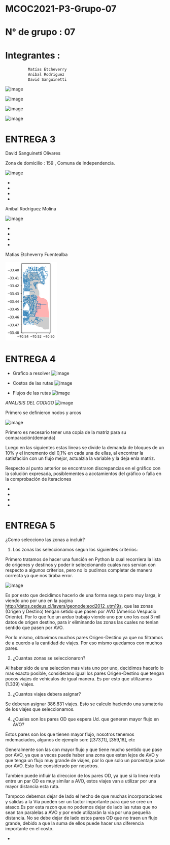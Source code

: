 # MCOC2021-P3-Grupo-07

# N° de grupo : 07
# Integrantes :
              Matías Etcheverry
              Anibal Rodriguez
              David Sanguinetti
![image](https://user-images.githubusercontent.com/88542346/141038925-586ff449-bac2-474f-b57e-490e9910265e.png)

![image](https://user-images.githubusercontent.com/88542346/141038974-c6a896e6-15bd-4696-800a-ae95300de894.png)

![image](https://user-images.githubusercontent.com/88542346/141039013-793f12a1-6b26-4c6c-b5ba-58730ef3d766.png)

![image](https://user-images.githubusercontent.com/88542346/141039031-c2d040a6-80a0-4a4b-a12d-2b925c36602d.png)

# ENTREGA 3

  David Sanguinetti Olivares
  
  Zona de domicilio : 159 , Comuna de Independencia.
  
![image](https://user-images.githubusercontent.com/88542346/141600501-545ab65f-529f-4cf9-9742-b0d55b9a3af4.png)

-
-
-
-
Aníbal Rodríguez Molina

![image](https://user-images.githubusercontent.com/88512479/141602007-7d9e6edd-19ec-49ca-8057-d0819896cd71.png)

-
-
-
-
Matias Etcheverry Fuentealba

![image](https://github.com/meetcheverry/MCOC2021-P3-Grupo-07/blob/main/Figure%202021-11-12%20231824.png)


# ENTREGA 4

* Grafico a resolver
 ![image](https://user-images.githubusercontent.com/88542346/142120109-e9c92e95-425d-4dcf-bb05-5c65391e9dd6.png)

* Costos de las rutas
![image](https://user-images.githubusercontent.com/88542346/142120538-e24605b7-7a55-4fc9-a128-c87a9c5a68b1.png)

* Flujos de las rutas
![image](https://user-images.githubusercontent.com/88542346/142121087-9d498b38-b31d-4616-a32d-8365d0512003.png)

 *ANALISIS DEL CODIGO*
 ![image](https://user-images.githubusercontent.com/88542346/142121962-7d777d7a-cc0d-482a-94cc-f9b6b1f5e85c.png)
 
  Primero se definieron nodos y arcos
  
  ![image](https://user-images.githubusercontent.com/88542346/142122798-da6fa2bd-e490-439a-86c9-196995147229.png)
  
  Primero es necesario tener una copia de la matriz para su comparación(demanda)
  
  Luego en las siguientes  estas lineas se divide la demanda de bloques de un 10% y el incremento del 0,1% en cada una de ellas, al encontrar la satisfación con un flujo mejor, actualzia la variable y la deja enla matriz.
  
  Respecto al punto anterior se encontraron discrepancias en el gráfico con la solución expresada, posiblementes a acotamientos del gráfico o falla en la comprobación de iteraciones





-
-
-
-


# ENTREGA 5


¿Como selecciono las zonas a incluir?


1) Los zonas las seleccionamos segun los siguientes criterios:

Primero tratamos de hacer una función en Python la cual recorriera la lista de origenes y destinos y poder ir seleccionando cuales nos servian con respecto a algunos criterios, pero no lo pudimos completar de manera correcta ya que nos tiraba error.

![image](https://user-images.githubusercontent.com/88512479/142702450-c557bf4e-cdf0-46fc-8281-f2eb55619f5b.png)


Es por esto que decidimos hacerlo de una forma segura pero muy larga, ir viendo uno por uno en la pagina http://datos.cedeus.cl/layers/geonode:eod2012_utm19s, que las zonas (Origen y Destino) tengan setido que pasen por AVO (Americo Vespucio Oriente). Por lo que fue un arduo trabajo viendo uno por uno los casi 3 mil datos de origen destino, para ir eliminando las zonas las cuales no tenian sentido que pasen por AVO. 

Por lo mismo, obtuvimos muchos pares Origen-Destino ya que no filtramos de a cuerdo a la cantidad de viajes. Por eso mismo quedamos con muchos pares. 


2) ¿Cuantas zonas se seleccionaron?

Al haber sido de una seleccion mas vista uno por uno, decidimos hacerlo lo mas exacto posible, considerano igual los pares Origen-Destino que tengan pocos viajes de vehiculos de igual manera. Es por esto que utilizamos (1.339) viajes.




3) ¿Cuantos viajes debera asignar?

Se deberan asignar 386.831 viajes. 
Esto se calculo haciendo una sumatoria de los viajes que seleccionamos. 



4) ¿Cuales son los pares OD que espera Ud. que generen mayor flujo en AVO?

Estos pares son los que tienen mayor flujo, nosotros tenemos mdemaciados, algunos de ejemplo son: [[373,11], [359,16], etc

Generalmente son las con mayor flujo y que tiene mucho sentido que pase por AVO, ya que a veces puede haber una zona que esten lejos de AVO y que tenga un flujo muy grande de viajes, por lo que solo un porcentaje pase por AVO. Esto fue considerado por nosotros. 

Tambien puede influir la direccion de los pares OD, ya que si la linea recta entre un par OD es muy similar a AVO, estos viajes van a utilizar por una mayor distancia esta ruta. 

Tampoco debemos dejar de lado el hecho de que muchas incorporaciones y salidas a la Vía pueden ser un factor importante para que se cree un atasco.Es por esta razon que no podemos dejar de lado las rutas que no sean tan paralelas a AVO y por ende utilizarán la via por una pequeña distancia. No se debe dejar de lado estos pares OD que no traen un flujo grande, debido a que la suma de ellos puede hacer una diferencia importante en el costo.




- 
